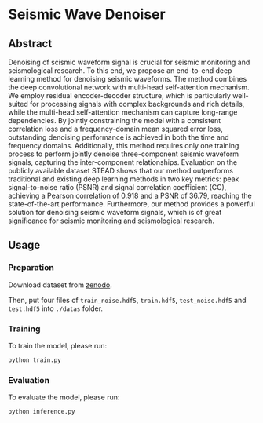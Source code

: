 # Seismic Wave Denoiser

## Abstract

Denoising of scismic waveform signal is crucial for seismic monitoring and seismological research. To this end, we propose an
end-to-end deep learning method for denoising seismic waveforms. The method
combines the deep convolutional network with multi-head self-attention
mechanism. We employ residual encoder-decoder structure, which is particularly
well-suited for processing signals with complex backgrounds and rich details,
while the multi-head self-attention mechanism can capture long-range
dependencies. By jointly constraining the model with a consistent correlation
loss and a frequency-domain mean squared error loss, outstanding denoising
performance is achieved in both the time and frequency domains. Additionally,
this method requires only one training process to perform jointly denoise
three-component seismic waveform signals, capturing the inter-component
relationships. Evaluation on the publicly available dataset STEAD shows that
our method outperforms traditional and existing deep learning methods in two
key metrics: peak signal-to-noise ratio (PSNR) and signal correlation
coefficient (CC), achieving a Pearson correlation of 0.918 and a PSNR of 36.79,
reaching the state-of-the-art performance. Furthermore, our method provides a
powerful solution for denoising seismic waveform signals, which is of great
significance for seismic monitoring and seismological research.

## Usage

### Preparation

Download dataset from [zenodo](https://zenodo.org/records/11094536]).

Then, put four files of `train_noise.hdf5`, `train.hdf5`, `test_noise.hdf5` and `test.hdf5` into `./datas` folder.

### Training

To train the model, please run:

```python
python train.py 
```

### Evaluation

To evaluate the model, please run:

```python
python inference.py
```
